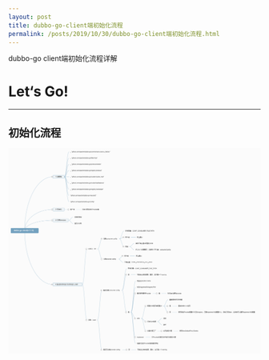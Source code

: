 ```yaml
---
layout: post
title: dubbo-go-client端初始化流程
permalink: /posts/2019/10/30/dubbo-go-client端初始化流程.html
---
```


dubbo-go client端初始化流程详解

# Let‘s Go!
-----

## 初始化流程

[![client-flow](/images/dubbogo/dubbo-go-client.png)](/images/dubbogo/dubbo-go-client.png)